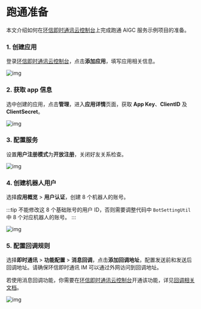 # 跑通准备

本文介绍如何在[环信即时通讯云控制台](https://console.easemob.com/user/login)上完成跑通 AIGC 服务示例项目的准备。

### 1. 创建应用

登录[环信即时通讯云控制台](https://console.easemob.com/user/login)，点击**添加应用**，填写应用相关信息。

![img](@static/images/aigc/app_create.png)

### 2. 获取 app 信息

选中创建的应用，点击**管理**，进入**应用详情**页面，获取 **App Key**、**ClientID** 及**ClientSecret**。

![img](@static/images/aigc/app_view.png)

### 3. 配置服务

设置**用户注册模式**为**开放注册**，关闭好友关系检查。

![img](@static/images/aigc/service_config.png)

### 4. 创建机器人用户

选择**应用概览** > **用户认证**，创建 8 个机器人的账号。

:::tip
不能修改这 8 个基础账号的用户 ID，否则需要调整代码中 `BotSettingUtil` 中 8 个对应机器人的账号。
:::

![img](@static/images/aigc/robot_account_create.png)

### 5. 配置回调规则

选择**即时通讯** > **功能配置** > **消息回调**，点击**添加回调地址**，配置发送前和发送后回调地址。请确保环信即时通讯 IM 可以通过外网访问到回调地址。

若使用消息回调功能，你需要在[环信即时通讯云控制台](https://console.easemob.com/user/login)开通该功能，详见[回调相关文档](/product/enable_and_configure_IM.html#配置消息回调)。

![img](@static/images/aigc/callback_address.png)




